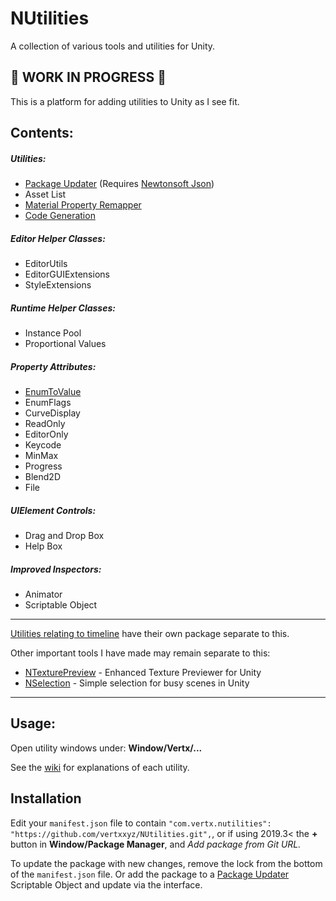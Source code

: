 # NUtilities
A collection of various tools and utilities for Unity.

## 🚨 WORK IN PROGRESS 🚨
This is a platform for adding utilities to Unity as I see fit.

## Contents:
##### Utilities:
- [Package Updater](https://github.com/vertxxyz/NUtilities/wiki/Package-Updater) (Requires [Newtonsoft Json](http://docs.unity3d.com/Packages/com.unity.nuget.newtonsoft-json@latest))
- Asset List
- [Material Property Remapper](https://github.com/vertxxyz/NUtilities/wiki/MaterialPropertyRemapper)
- [Code Generation](https://github.com/vertxxyz/NUtilities/wiki/Code-Generation)

##### Editor Helper Classes:
- EditorUtils
- EditorGUIExtensions
- StyleExtensions

##### Runtime Helper Classes:
- Instance Pool
- Proportional Values

##### Property Attributes:
- [EnumToValue](https://github.com/vertxxyz/NUtilities/wiki/EnumToValue)
- EnumFlags
- CurveDisplay
- ReadOnly
- EditorOnly
- Keycode
- MinMax
- Progress
- Blend2D
- File

##### UIElement Controls:
- Drag and Drop Box
- Help Box

##### Improved Inspectors:
 - Animator
 - Scriptable Object

----
[Utilities relating to timeline](https://github.com/vertxxyz/NTimeline) have their own package separate to this.

Other important tools I have made may remain separate to this:
- [NTexturePreview](https://github.com/vertxxyz/NTexturePreview) - Enhanced Texture Previewer for Unity
- [NSelection](https://github.com/vertxxyz/NSelection) - Simple selection for busy scenes in Unity

----
## Usage:
Open utility windows under: **Window/Vertx/...**

See the [wiki](https://github.com/vertxxyz/NUtilities/wiki) for explanations of each utility.

## Installation
Edit your `manifest.json` file to contain `"com.vertx.nutilities": "https://github.com/vertxxyz/NUtilities.git",`,
or if using 2019.3< the **+** button in **Window/Package Manager**, and *Add package from Git URL.*

To update the package with new changes, remove the lock from the bottom of the `manifest.json` file.
Or add the package to a [Package Updater](https://github.com/vertxxyz/NUtilities/wiki/Package-Updater) Scriptable Object and update via the interface.